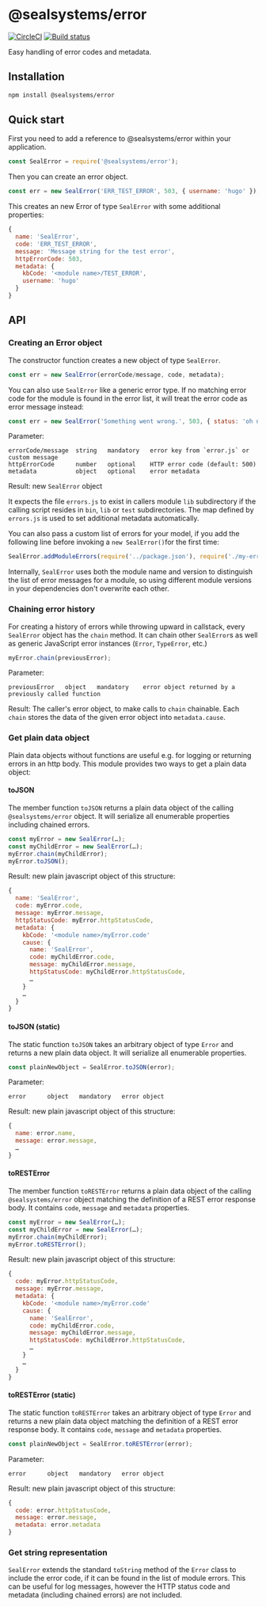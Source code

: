 # @sealsystems/error

[![CircleCI](https://circleci.com/gh/sealsystems/node-error.svg?style=svg)](https://circleci.com/gh/sealsystems/node-error)
[![Build status](https://ci.appveyor.com/api/projects/status/2dcq5ge4qnivl2dc?svg=true)](https://ci.appveyor.com/project/Plossys/node-error)

Easy handling of error codes and metadata.

## Installation

```bash
npm install @sealsystems/error
```

## Quick start

First you need to add a reference to @sealsystems/error within your application.

```javascript
const SealError = require('@sealsystems/error');
```

Then you can create an error object.

```javascript
const err = new SealError('ERR_TEST_ERROR', 503, { username: 'hugo' });
```

This creates an new Error of type `SealError` with some additional properties:

```javascript
{
  name: 'SealError',
  code: 'ERR_TEST_ERROR',
  message: 'Message string for the test error',
  httpErrorCode: 503,
  metadata: {
    kbCode: '<module name>/TEST_ERROR',
    username: 'hugo'
  }
}
```

## API

### Creating an Error object

The constructor function creates a new object of type `SealError`.

```javascript
const err = new SealError(errorCode/message, code, metadata);
```

You can also use `SealError` like a generic error type. If no matching error code for the module is found in the error list, it will treat the error code as error message instead:

```javascript
const err = new SealError('Something went wrong.', 503, { status: 'oh no!' });
```

Parameter:
```
errorCode/message  string   mandatory   error key from `error.js` or custom message
httpErrorCode      number   optional    HTTP error code (default: 500)
metadata           object   optional    error metadata
```

Result: new `SealError` object

It expects the file `errors.js` to exist in callers module `lib` subdirectory if the calling script resides in `bin`, `lib` or `test` subdirectories. The map defined by `errors.js` is used to set additional metadata automatically.

You can also pass a custom list of errors for your model, if you add the following line before invoking a `new SealError()`for the first time:

```javascript
SealError.addModuleErrors(require('../package.json'), require('./my-error-list.js'));
```

Internally, `SealError` uses both the module name and version to distinguish the list of error messages for a module, so using different module versions in your dependencies don't overwrite each other.

### Chaining error history

For creating a history of errors while throwing upward in callstack, every `SealError` object has the `chain` method. It can chain other `SealError`s as well as generic JavaScript error instances (`Error`, `TypeError`, etc.)

```javascript
myError.chain(previousError);
```

Parameter:
```
previousError   object   mandatory    error object returned by a previously called function
```

Result: The caller's error object, to make calls to `chain` chainable. Each `chain` stores the data of the given error object into `metadata.cause`.


### Get plain data object

Plain data objects without functions are useful e.g. for logging or returning errors in an http body. This module provides two ways to get a plain data object:

#### toJSON

The member function `toJSON` returns a plain data object of the calling `@sealsystems/error` object. It will serialize all enumerable properties including chained errors.

```javascript
const myError = new SealError(…);
const myChildError = new SealError(…);
myError.chain(myChildError);
myError.toJSON();
```

Result: new plain javascript object of this structure:

```javascript
{
  name: 'SealError',
  code: myError.code,
  message: myError.message,
  httpStatusCode: myError.httpStatusCode,
  metadata: {
    kbCode: '<module name>/myError.code'
    cause: {
      name: 'SealError',
      code: myChildError.code,
      message: myChildError.message,
      httpStatusCode: myChildError.httpStatusCode,
      …
    }
    …
  }
}
```

#### toJSON (static)

The static function `toJSON` takes an arbitrary object of type `Error` and returns a new plain data object. It will serialize all enumerable properties.

```javascript
const plainNewObject = SealError.toJSON(error);
```

Parameter:
```
error      object   mandatory   error object
```

Result: new plain javascript object of this structure:

```javascript
{
  name: error.name,
  message: error.message,
  …
}
```

#### toRESTError

The member function `toRESTError` returns a plain data object of the calling `@sealsystems/error` object matching the definition of a REST error response body.
It contains `code`, `message` and `metadata` properties.

```javascript
const myError = new SealError(…);
const myChildError = new SealError(…);
myError.chain(myChildError);
myError.toRESTError();
```

Result: new plain javascript object of this structure:

```javascript
{
  code: myError.httpStatusCode,
  message: myError.message,
  metadata: {
    kbCode: '<module name>/myError.code'
    cause: {
      name: 'SealError',
      code: myChildError.code,
      message: myChildError.message,
      httpStatusCode: myChildError.httpStatusCode,
      …
    }
    …
  }
}
```

#### toRESTError (static)

The static function `toRESTError` takes an arbitrary object of type `Error` and returns a new plain data object matching the definition of a REST error response body.
It contains `code`, `message` and `metadata` properties.

```javascript
const plainNewObject = SealError.toRESTError(error);
```

Parameter:
```
error      object   mandatory   error object
```

Result: new plain javascript object of this structure:

```javascript
{
  code: error.httpStatusCode,
  message: error.message,
  metadata: error.metadata
}
```

### Get string representation

`SealError` extends the standard `toString` method of the `Error` class to include the error code, if it can be found in the list of module errors.
This can be useful for log messages, however the HTTP status code and metadata (including chained errors) are not included.
